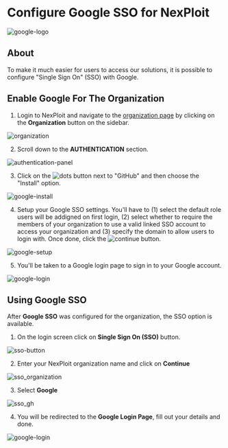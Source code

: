 # Configure Google SSO for NexPloit

![google-logo](media/google-logo.png ':size=40%')


## About
To make it much easier for users to access our solutions, it is possible to configure "Single Sign On" (SSO) with Google.

## Enable Google For The Organization
1. Login to NexPloit and navigate to the [organization page](https://nexploit.app/organization) by clicking on the **Organization** button on the sidebar.

![organization](media/go-to-organization.png ':size=45%')

2. Scroll down to the **AUTHENTICATION** section.

![authentication-panel](media/authentication-panel.png ':size=45%')

3. Click on the ![dots](media/dots_button.png ':size=1%') button next to "GitHub" and then choose the "Install" option.

![google-install](media/google-install.png ':size=45%')

4. Setup your Google SSO settings. You'll have to (1) select the default role users will be addigned on first login, (2) select whether to require the members of your organization to use a valid linked SSO account to access your organization and (3) specify the domain to allow users to login with. Once done, click the ![continue](media/continue_button.png ':size=6%') button.

![google-setup](media/google-setup.png ':size=45%')

5. You'll be taken to a Google login page to sign in to your Google account.

![google-login](media/google-login.png ':size=45%')

## Using Google SSO
After **Google SSO** was configured for the organization, the SSO option is available.

1. On the login screen click on **Single Sign On (SSO)** button.

![sso-button](media/np-login-sso.png ':size=45%')

2. Enter your NexPloit organization name and click on **Continue**

![sso_organization](media/np-login-sso-org-name.png ':size=45%')

3. Select **Google** 

![sso_gh](media/select-google-login.png ':size=45%')

4. You will be redirected to the **Google Login Page**, fill out your details and done.

![google-login](media/google-login.png ':size=45%')
